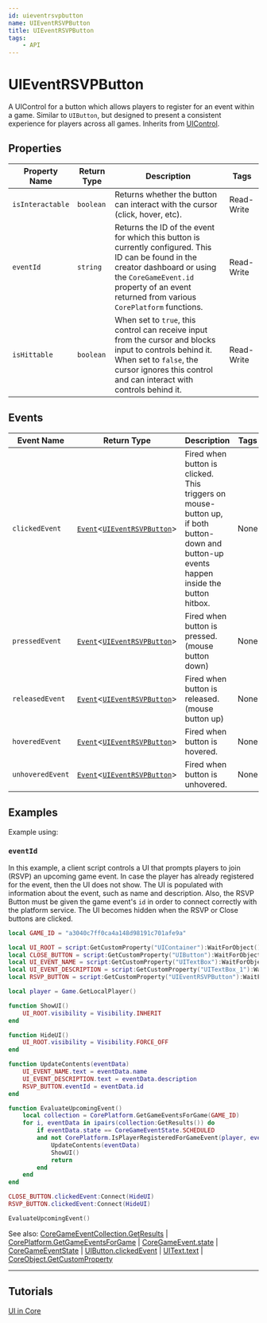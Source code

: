 ```yaml
---
id: uieventrsvpbutton
name: UIEventRSVPButton
title: UIEventRSVPButton
tags:
    - API
---
```


# UIEventRSVPButton

A UIControl for a button which allows players to register for an event within a game. Similar to `UIButton`, but designed to present a consistent experience for players across all games. Inherits from [UIControl](uicontrol.md).

## Properties

| Property Name | Return Type | Description | Tags |
| -------- | ----------- | ----------- | ---- |
| `isInteractable` | `boolean` | Returns whether the button can interact with the cursor (click, hover, etc). | Read-Write |
| `eventId` | `string` | Returns the ID of the event for which this button is currently configured. This ID can be found in the creator dashboard or using the `CoreGameEvent.id` property of an event returned from various `CorePlatform` functions. | Read-Write |
| `isHittable` | `boolean` | When set to `true`, this control can receive input from the cursor and blocks input to controls behind it. When set to `false`, the cursor ignores this control and can interact with controls behind it. | Read-Write |

## Events

| Event Name | Return Type | Description | Tags |
| ----- | ----------- | ----------- | ---- |
| `clickedEvent` | [`Event`](event.md)<[`UIEventRSVPButton`](uieventrsvpbutton.md)> | Fired when button is clicked. This triggers on mouse-button up, if both button-down and button-up events happen inside the button hitbox. | None |
| `pressedEvent` | [`Event`](event.md)<[`UIEventRSVPButton`](uieventrsvpbutton.md)> | Fired when button is pressed. (mouse button down) | None |
| `releasedEvent` | [`Event`](event.md)<[`UIEventRSVPButton`](uieventrsvpbutton.md)> | Fired when button is released. (mouse button up) | None |
| `hoveredEvent` | [`Event`](event.md)<[`UIEventRSVPButton`](uieventrsvpbutton.md)> | Fired when button is hovered. | None |
| `unhoveredEvent` | [`Event`](event.md)<[`UIEventRSVPButton`](uieventrsvpbutton.md)> | Fired when button is unhovered. | None |

## Examples

Example using:

### `eventId`

In this example, a client script controls a UI that prompts players to join (RSVP) an upcoming game event. In case the player has already registered for the event, then the UI does not show. The UI is populated with information about the event, such as name and description. Also, the RSVP Button must be given the game event's `id` in order to connect correctly with the platform service. The UI becomes hidden when the RSVP or Close buttons are clicked.

```lua
local GAME_ID = "a3040c7ff0ca4a148d98191c701afe9a"

local UI_ROOT = script:GetCustomProperty("UIContainer"):WaitForObject()
local CLOSE_BUTTON = script:GetCustomProperty("UIButton"):WaitForObject()
local UI_EVENT_NAME = script:GetCustomProperty("UITextBox"):WaitForObject()
local UI_EVENT_DESCRIPTION = script:GetCustomProperty("UITextBox_1"):WaitForObject()
local RSVP_BUTTON = script:GetCustomProperty("UIEventRSVPButton"):WaitForObject()

local player = Game.GetLocalPlayer()

function ShowUI()
    UI_ROOT.visibility = Visibility.INHERIT
end

function HideUI()
    UI_ROOT.visibility = Visibility.FORCE_OFF
end

function UpdateContents(eventData)
    UI_EVENT_NAME.text = eventData.name
    UI_EVENT_DESCRIPTION.text = eventData.description
    RSVP_BUTTON.eventId = eventData.id
end

function EvaluateUpcomingEvent()
    local collection = CorePlatform.GetGameEventsForGame(GAME_ID)
    for i, eventData in ipairs(collection:GetResults()) do
        if eventData.state == CoreGameEventState.SCHEDULED
        and not CorePlatform.IsPlayerRegisteredForGameEvent(player, eventData) then
            UpdateContents(eventData)
            ShowUI()
            return
        end
    end
end

CLOSE_BUTTON.clickedEvent:Connect(HideUI)
RSVP_BUTTON.clickedEvent:Connect(HideUI)

EvaluateUpcomingEvent()
```

See also: [CoreGameEventCollection.GetResults](coregameeventcollection.md) | [CorePlatform.GetGameEventsForGame](coreplatform.md) | [CoreGameEvent.state](coregameevent.md) | [CoreGameEventState](enums.md#coregameeventstate) | [UIButton.clickedEvent](uibutton.md) | [UIText.text](uitext.md) | [CoreObject.GetCustomProperty](coreobject.md)

---

## Tutorials

[UI in Core](../references/ui.md)
